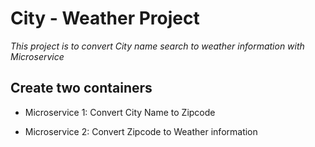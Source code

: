 # **City - Weather Project**
*This project is to convert City name search to weather information with Microservice*

## **Create two containers**

* Microservice 1: Convert City Name to Zipcode




* Microservice 2: Convert Zipcode to Weather information
